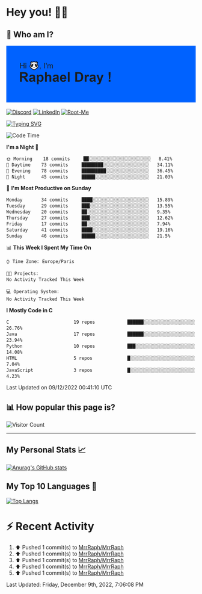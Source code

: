 # **Hey you! 👋🏼**

## **🔎 Who am I?**

<img src="https://github.com/MrrRaph/MrrRaph/blob/master/header.png?raw=true">

[![Discord](https://img.shields.io/badge/Discord-7289DA?style=for-the-badge&logo=discord&logoColor=white
)](https://discordapp.com/users/MrRaph#4214/)
[![LinkedIn](https://img.shields.io/badge/LinkedIn-0077B5?style=for-the-badge&logo=linkedin&logoColor=white)](https://www.linkedin.com/in/raphaeldray/)
[![Root-Me](https://img.shields.io/badge/dynamic/json?color=yellowgreen&label=Root-me%20Score&query=score&style=for-the-badge&url=https://raw.githubusercontent.com/MrrRaph/MrrRaph/master/root-me-stats.json&logoColor=white)](https://www.root-me.org/PandHacker)


[![Typing SVG](https://readme-typing-svg.herokuapp.com?font=glory&size=23&multiline=true&height=65&lines=CyberSecurity+Engineer+%F0%9F%92%BB;Freelance+Fullstack+Developer)](https://git.io/typing-svg)

<!--START_SECTION:waka-->
![Code Time](http://img.shields.io/badge/Code%20Time-0%20secs-blue)

**I'm a Night 🦉** 

```text
🌞 Morning    18 commits     ██░░░░░░░░░░░░░░░░░░░░░░░   8.41% 
🌆 Daytime    73 commits     ████████░░░░░░░░░░░░░░░░░   34.11% 
🌃 Evening    78 commits     █████████░░░░░░░░░░░░░░░░   36.45% 
🌙 Night      45 commits     █████░░░░░░░░░░░░░░░░░░░░   21.03%

```
📅 **I'm Most Productive on Sunday** 

```text
Monday       34 commits     ████░░░░░░░░░░░░░░░░░░░░░   15.89% 
Tuesday      29 commits     ███░░░░░░░░░░░░░░░░░░░░░░   13.55% 
Wednesday    20 commits     ██░░░░░░░░░░░░░░░░░░░░░░░   9.35% 
Thursday     27 commits     ███░░░░░░░░░░░░░░░░░░░░░░   12.62% 
Friday       17 commits     ██░░░░░░░░░░░░░░░░░░░░░░░   7.94% 
Saturday     41 commits     ████░░░░░░░░░░░░░░░░░░░░░   19.16% 
Sunday       46 commits     █████░░░░░░░░░░░░░░░░░░░░   21.5%

```


📊 **This Week I Spent My Time On** 

```text
⌚︎ Time Zone: Europe/Paris

🐱‍💻 Projects: 
No Activity Tracked This Week

💻 Operating System: 
No Activity Tracked This Week

```

**I Mostly Code in C** 

```text
C                        19 repos            ██████░░░░░░░░░░░░░░░░░░░   26.76% 
Java                     17 repos            ██████░░░░░░░░░░░░░░░░░░░   23.94% 
Python                   10 repos            ███░░░░░░░░░░░░░░░░░░░░░░   14.08% 
HTML                     5 repos             █░░░░░░░░░░░░░░░░░░░░░░░░   7.04% 
JavaScript               3 repos             █░░░░░░░░░░░░░░░░░░░░░░░░   4.23%

```



 Last Updated on 09/12/2022 00:41:10 UTC
<!--END_SECTION:waka-->

## **📊 How popular this page is?**

![Visitor Count](https://profile-counter.glitch.me/MrrRaph/count.svg)

---

## **My Personal Stats 📈**

[![Anurag's GitHub stats](https://github-readme-stats.vercel.app/api?username=mrrraph&count_private=true&show_icons=true&title_color=fff&text_color=fff&bg_color=30,36d1dc,904e95)](https://github.com/anuraghazra/github-readme-stats)

## **My Top 10 Languages 📣**

[![Top Langs](https://github-readme-stats.vercel.app/api/top-langs/?username=mrrraph&langs_count=10&layout=compact&hide=html,css&hide_title=true)](https://github.com/anuraghazra/github-readme-stats)


# **⚡ Recent Activity**

<!--RECENT_ACTIVITY:start-->
1. ⬆️ Pushed 1 commit(s) to [MrrRaph/MrrRaph](https://github.com/MrrRaph/MrrRaph)
2. ⬆️ Pushed 1 commit(s) to [MrrRaph/MrrRaph](https://github.com/MrrRaph/MrrRaph)
3. ⬆️ Pushed 1 commit(s) to [MrrRaph/MrrRaph](https://github.com/MrrRaph/MrrRaph)
4. ⬆️ Pushed 1 commit(s) to [MrrRaph/MrrRaph](https://github.com/MrrRaph/MrrRaph)
5. ⬆️ Pushed 1 commit(s) to [MrrRaph/MrrRaph](https://github.com/MrrRaph/MrrRaph)
<!--RECENT_ACTIVITY:end-->
<!--RECENT_ACTIVITY:last_update-->
Last Updated: Friday, December 9th, 2022, 7:06:08 PM
<!--RECENT_ACTIVITY:last_update_end-->
